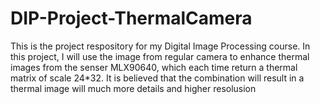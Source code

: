 # DIP-Project-ThermalCamera
This is the project respository for my Digital Image Processing course. In this project, I will use the image from regular camera to enhance thermal images from the senser MLX90640, which each time return a thermal matrix of scale 24*32. It is believed that the combination will result in a thermal image will much more details and higher resolusion
